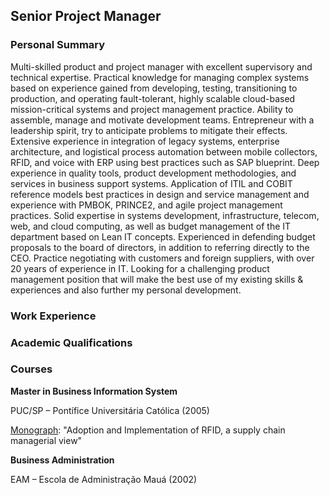 ## Senior Project Manager

### Personal Summary

Multi-skilled product and project manager with excellent supervisory and technical expertise. Practical knowledge for managing complex systems based on experience gained from developing, testing, transitioning to production, and operating fault-tolerant, highly scalable cloud-based mission-critical systems and project management practice. Ability to assemble, manage and motivate development teams. Entrepreneur with a leadership spirit, try to anticipate problems to mitigate their effects. Extensive experience in integration of legacy systems, enterprise architecture, and logistical process automation between mobile collectors, RFID, and voice with ERP using best practices such as SAP blueprint. Deep experience in quality tools, product development methodologies, and services in business support systems. Application of ITIL and COBIT reference models best practices in design and service management and experience with PMBOK, PRINCE2, and agile project management practices. Solid expertise in systems development, infrastructure, telecom, web, and cloud computing, as well as budget management of the IT department based on Lean IT concepts. Experienced in defending budget proposals to the board of directors, in addition to referring directly to the CEO. Practice negotiating with customers and foreign suppliers, with over 20 years of experience in IT. Looking for a challenging product management position that will make the best use of my existing skills & experiences and also further my personal development.

### Work Experience
### Academic Qualifications
### Courses

 **Master in Business Information System**
 
  PUC/SP – Pontífice Universitária Católica (2005)
  
  [Monograph](http://mbis.pucsp.br/biblioteca/quental_resumo.php): "Adoption and Implementation of RFID, a supply chain managerial view"
  
 **Business Administration**
 
  EAM – Escola de Administração Mauá (2002)
